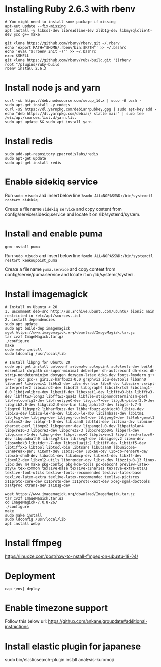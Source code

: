 # Installing Ruby 2.6.3 with rbenv

```
# You might need to install some package if missing
apt-get update --fix-missing
apt install -y libssl-dev libreadline-dev zlib1g-dev libmysqlclient-dev gcc g++ make

git clone https://github.com/rbenv/rbenv.git ~/.rbenv
echo 'export PATH="$HOME/.rbenv/bin:$PATH"' >> ~/.bashrc
echo 'eval "$(rbenv init -)"' >> ~/.bashrc
exec $SHELL
git clone https://github.com/rbenv/ruby-build.git "$(rbenv root)"/plugins/ruby-build
rbenv install 2.6.3

```

# Install node js and yarn

```
curl -sL https://deb.nodesource.com/setup_10.x | sudo -E bash -
sudo apt-get install -y nodejs
curl -sS https://dl.yarnpkg.com/debian/pubkey.gpg | sudo apt-key add -
echo "deb https://dl.yarnpkg.com/debian/ stable main" | sudo tee /etc/apt/sources.list.d/yarn.list
sudo apt update && sudo apt install yarn
```

# Install redis

```
sudo add-apt-repository ppa:redislabs/redis
sudo apt-get update
sudo apt-get install redis
```

# Enable sidekiq service

Run `sudo visudo` and insert below line
`%sudo ALL=NOPASSWD:/bin/systemctl restart sidekiq`

Create a file name `sidekiq.service` and copy content from config/service/sidekiq.service and locate it on /lib/systemd/system.

# Install and enable puma

```
gem install puma
```

Run `sudo visudo` and insert below line
`%sudo ALL=NOPASSWD:/bin/systemctl restart kenkoupoint_puma`

Create a file name `puma.service` and copy content from config/servie/puma.service and locate it on /lib/systemd/system.

# Install imagemagick

```
# Install on Ubuntu < 20
1. uncomment deb-src http://us.archive.ubuntu.com/ubuntu/ bionic main restricted in /etc/apt/sources.list
2. install dependencies
sudo apt update
sudo apt build-dep imagemagick
wget https://www.imagemagick.org/download/ImageMagick.tar.gz
tar xvzf ImageMagick.tar.gz
./configure
make
sudo make install
sudo ldconfig /usr/local/lib

# Install libpng for Ubuntu 20
sudo apt-get install autoconf automake autopoint autotools-dev build-essential chrpath cm-super-minimal debhelper dh-autoreconf dh-exec dh-strip-nondeterminism doxygen doxygen-latex dpkg-dev fonts-lmodern g++ g++-7 gcc gcc-7 gir1.2-harfbuzz-0.0 graphviz icu-devtools libann0 libasan4 libatomic1 libbz2-dev libc-dev-bin libc6-dev libcairo-script-interpreter2 libcairo2-dev libcdt5 libcgraph6 libcilkrts5 libclang1-6.0 libdjvulibre-dev libexif-dev libexpat1-dev libfftw3-bin libfftw3-dev libfftw3-long3 libfftw3-quad3 libfile-stripnondeterminism-perl libfontconfig1-dev libfreetype6-dev libgcc-7-dev libgdk-pixbuf2.0-dev libglib2.0-dev libglib2.0-dev-bin libgraphite2-dev libgts-0.7-5 libgvc6 libgvpr2 libharfbuzz-dev libharfbuzz-gobject0 libice-dev libicu-dev libicu-le-hb-dev libicu-le-hb0 libilmbase-dev libitm1 libjbig-dev libjpeg-dev libjpeg-turbo8-dev libjpeg8-dev liblab-gamut1 liblcms2-dev liblqr-1-0-dev liblsan0 libltdl-dev liblzma-dev libmime-charset-perl libmpx2 libopenexr-dev libpango1.0-dev libpathplan4 libpcre16-3 libpcre3-dev libpcre32-3 libpcrecpp0v5 libperl-dev libpixman-1-dev libpng-dev libpotrace0 libptexenc1 libpthread-stubs0-dev libquadmath0 librsvg2-bin librsvg2-dev libsigsegv2 libsm-dev libsombok3 libstdc++-7-dev libtexluajit2 libtiff-dev libtiff5-dev libtiffxx5 libtool libtool-bin libtsan0 libubsan0 libunicode-linebreak-perl libwmf-dev libx11-dev libxau-dev libxcb-render0-dev libxcb-shm0-dev libxcb1-dev libxdmcp-dev libxext-dev libxft-dev libxml2-dev libxml2-utils libxrender-dev libxt-dev libzzip-0-13 linux-libc-dev m4 make pkg-config pkg-kde-tools po-debconf preview-latex-style tex-common texlive-base texlive-binaries texlive-extra-utils texlive-font-utils texlive-fonts-recommended texlive-latex-base texlive-latex-extra texlive-latex-recommended texlive-pictures x11proto-core-dev x11proto-dev x11proto-xext-dev xorg-sgml-doctools xsltproc xtrans-dev zlib1g-dev

wget https://www.imagemagick.org/download/ImageMagick.tar.gz
tar xvzf ImageMagick.tar.gz
cd ImageMagick-7.0.8-26/
./configure
make
sudo make install
sudo ldconfig /usr/local/lib
apt install webp
```

# Install ffmpeg

https://linuxize.com/post/how-to-install-ffmpeg-on-ubuntu-18-04/

# Deployment

`cap {env} deploy`

# Enable timezone support

Follow this below url: https://github.com/ankane/groupdate#additional-instructions

# Install elastic plugin for japanese

sudo bin/elasticsearch-plugin install analysis-kuromoji
